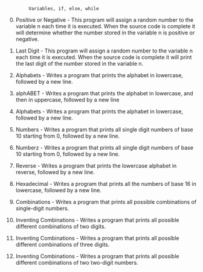 			Variables, if, else, while

0. Positive or Negative - This program will assign a random number to the variable n each time it is executed. When the source code is complete it will determine whether the number stored in the variable n is positive or negative.

1. Last Digit - This program will assign a random number to the variable n each time it is executed. When the source code is complete it will print the last digit of the number stored in the variable n.

2. Alphabets - Writes a program that prints the alphabet in lowercase, followed by a new line.

3. alphABET - Writes a program that prints the alphabet in lowercase, and then in uppercase, followed by a new line

4.  Alphabets - Writes a program that prints the alphabet in lowercase, followed by a new line.

5. Numbers - Writes a program that prints all single digit numbers of base 10 starting from 0, followed by a new line.

6. Numberz - Writes a program that prints all single digit numbers of base 10 starting from 0, followed by a new line.

7. Reverse - Writes a program that prints the lowercase alphabet in reverse, followed by a new line.

8. Hexadecimal - Writes a program that prints all the numbers of base 16 in lowercase, followed by a new line.

9. Combinations - Writes a program that prints all possible combinations of single-digit numbers.

10. Inventing Combinations - Writes a program that prints all possible different combinations of two digits.

11.  Inventing Combinations - Writes a program that prints all possible different combinations of three digits.

12.  Inventing Combinations - Writes a program that prints all possible different combinations of two two-digit numbers.


